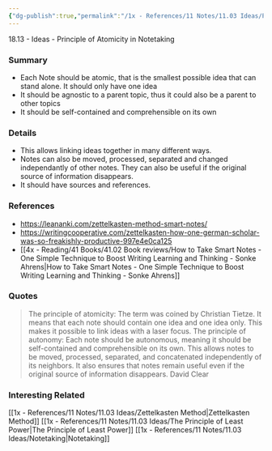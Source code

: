 ```yaml
---
{"dg-publish":true,"permalink":"/1x - References/11 Notes/11.03 Ideas/Principle of Atomicity in Notetaking/","title":"Principle of Atomicity in Notetaking","noteIcon":"","created":"2023-07-16T19:22:56.000+03:00","updated":"2024-02-14T20:18:25.305+03:00"}
---
```


18.13 - Ideas - Principle of Atomicity in Notetaking

### Summary
- Each Note should be atomic, that is the smallest possible idea that can stand alone. It should only have one idea
- It should be agnostic to a parent topic, thus it could also be a parent to other topics
- It should be self-contained and comprehensible on its own

### Details
- This allows linking ideas together in many different ways.
- Notes can also be moved, processed, separated and changed independantly of other notes. They can also be useful if the original source of information disappears.
- It should have sources and references.

### References
- https://leananki.com/zettelkasten-method-smart-notes/
- https://writingcooperative.com/zettelkasten-how-one-german-scholar-was-so-freakishly-productive-997e4e0ca125
- [[4x - Reading/41 Books/41.02 Book reviews/How to Take Smart Notes - One Simple Technique to Boost Writing Learning and Thinking - Sonke Ahrens\|How to Take Smart Notes - One Simple Technique to Boost Writing Learning and Thinking - Sonke Ahrens]]

### Quotes
> The principle of atomicity: The term was coined by Christian Tietze. It means that each note should contain one idea and one idea only. This makes it possible to link ideas with a laser focus.
The principle of autonomy: Each note should be autonomous, meaning it should be self-contained and comprehensible on its own. This allows notes to be moved, processed, separated, and concatenated independently of its neighbors. It also ensures that notes remain useful even if the original source of information disappears.
>David Clear


### Interesting Related
[[1x - References/11 Notes/11.03 Ideas/Zettelkasten Method\|Zettelkasten Method]]
[[1x - References/11 Notes/11.03 Ideas/The Principle of Least Power\|The Principle of Least Power]]
[[1x - References/11 Notes/11.03 Ideas/Notetaking\|Notetaking]]

